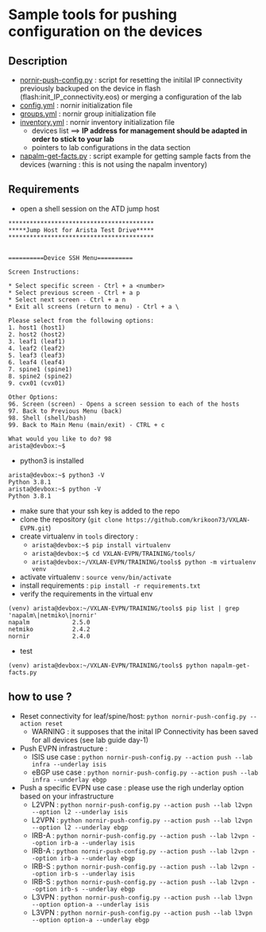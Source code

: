 # Sample tools for pushing configuration on the devices

## Description

- [nornir-push-config.py](nornir-push-config.py) : script for resetting the initilal IP connectivity previously backuped on the device in flash (flash:init_IP_connectivity.eos) or merging a configuration of the lab
- [config.yml](config.yml) : nornir initialization file
- [groups.yml](group.yml) : nornir group initialization file
- [inventory.yml](inventory.yml) : nornir inventory initialization file
  - devices list ==> **IP address for management should be adapted in order to stick to your lab** 
  - pointers to lab configurations in the data section
- [napalm-get-facts.py](napalm-get-facts.py) : script example for getting sample facts from the devices (warning : this is not using the napalm inventory)

## Requirements

- open a shell session on the ATD jump host

```
*****************************************
*****Jump Host for Arista Test Drive*****
*****************************************


==========Device SSH Menu==========

Screen Instructions:

* Select specific screen - Ctrl + a <number>
* Select previous screen - Ctrl + a p
* Select next screen - Ctrl + a n
* Exit all screens (return to menu) - Ctrl + a \

Please select from the following options:
1. host1 (host1)
2. host2 (host2)
3. leaf1 (leaf1)
4. leaf2 (leaf2)
5. leaf3 (leaf3)
6. leaf4 (leaf4)
7. spine1 (spine1)
8. spine2 (spine2)
9. cvx01 (cvx01)

Other Options: 
96. Screen (screen) - Opens a screen session to each of the hosts
97. Back to Previous Menu (back)
98. Shell (shell/bash)
99. Back to Main Menu (main/exit) - CTRL + c

What would you like to do? 98
arista@devbox:~$ 
```

- python3 is installed

```
arista@devbox:~$ python3 -V
Python 3.8.1
arista@devbox:~$ python -V
Python 3.8.1
```

- make sure that your ssh key is added to the repo
- clone the repository (`git clone https://github.com/krikoon73/VXLAN-EVPN.git`)
- create virtualenv in `tools` directory : 
  - `arista@devbox:~$ pip install virtualenv`
  - `arista@devbox:~$ cd VXLAN-EVPN/TRAINING/tools/`
  - `arista@devbox:~/VXLAN-EVPN/TRAINING/tools$ python -m virtualenv venv`
- activate virtualenv : `source venv/bin/activate`
- install requirements : `pip install -r requirements.txt`
- verify the requirements in the virtual env

```
(venv) arista@devbox:~/VXLAN-EVPN/TRAINING/tools$ pip list | grep 'napalm\|netmiko\|nornir'
napalm            2.5.0
netmiko           2.4.2
nornir            2.4.0
```

- test 

```
(venv) arista@devbox:~/VXLAN-EVPN/TRAINING/tools$ python napalm-get-facts.py 
```

## how to use ?

- Reset connectivity for leaf/spine/host: `python nornir-push-config.py --action reset` 
  - WARNING : it supposes that the inital IP Connectivity has been saved for all devices (see lab guide day-1)
- Push EVPN infrastructure :
  - ISIS use case : `python nornir-push-config.py --action push --lab infra --underlay isis`
  - eBGP use case : `python nornir-push-config.py --action push --lab infra --underlay ebgp`
- Push a specific EVPN use case : please use the righ underlay option based on your infrastructure
  - L2VPN : `python nornir-push-config.py --action push --lab l2vpn --option l2 --underlay isis`
  - L2VPN : `python nornir-push-config.py --action push --lab l2vpn --option l2 --underlay ebgp`
  - IRB-A : `python nornir-push-config.py --action push --lab l2vpn --option irb-a --underlay isis`
  - IRB-A : `python nornir-push-config.py --action push --lab l2vpn --option irb-a --underlay ebgp`
  - IRB-S : `python nornir-push-config.py --action push --lab l2vpn --option irb-s --underlay isis`
  - IRB-S : `python nornir-push-config.py --action push --lab l2vpn --option irb-s --underlay ebgp`
  - L3VPN : `python nornir-push-config.py --action push --lab l3vpn --option option-a --underlay isis`
  - L3VPN : `python nornir-push-config.py --action push --lab l3vpn --option option-a --underlay ebgp`

